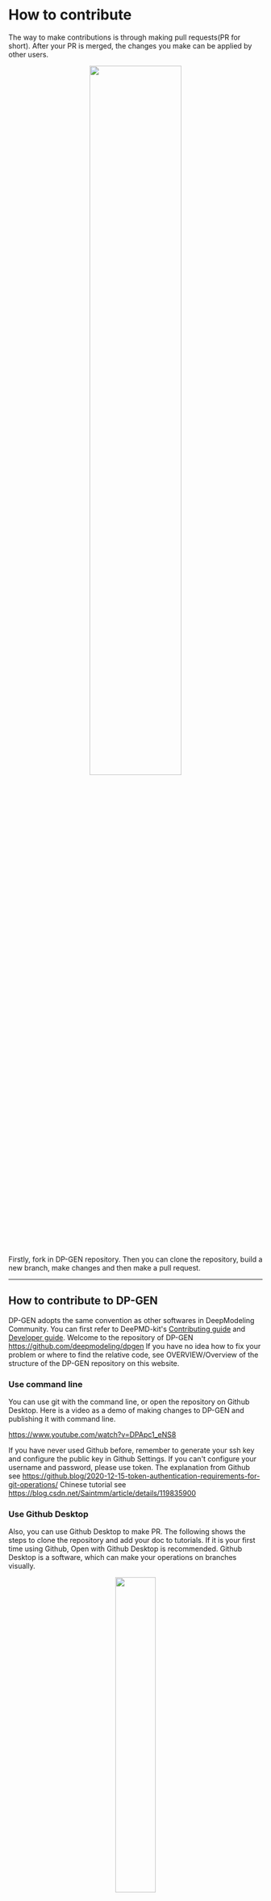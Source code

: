 # How to contribute

The way to make contributions is through making pull requests(PR for short). After your PR is merged, the changes you make can be applied by other users.

<div align=center><href="https://sm.ms/image/qt1MWOfYbQzKGJC" target="_blank"><img src="https://s2.loli.net/2022/08/16/qt1MWOfYbQzKGJC.png" width="60%"></div>

Firstly, fork in DP-GEN repository. Then you can clone the repository, build a new branch, make changes and then make a pull request.

---

## How to contribute to DP-GEN
DP-GEN adopts the same convention as other softwares in DeepModeling Community. 
You can first refer to DeePMD-kit's
[Contributing guide](https://github.com/deepmodeling/deepmd-kit/edit/devel/CONTRIBUTING.md)
and [Developer guide](https://github.com/deepmodeling/deepmd-kit/edit/devel/doc/development/index.md).
Welcome to the repository of DP-GEN https://github.com/deepmodeling/dpgen
If you have no idea how to fix your problem or where to find the relative code, see OVERVIEW/Overview of the structure of the DP-GEN repository on this website.
  
### Use command line
You can use git with the command line, or open the repository on Github Desktop. Here is a video as a demo of making changes to DP-GEN and publishing it with command line.

https://www.youtube.com/watch?v=DPApc1_eNS8
  
If you have never used Github before, remember to generate your ssh key and configure the public key in Github Settings.
If you can't configure your username and password, please use token. 
The explanation from Github see https://github.blog/2020-12-15-token-authentication-requirements-for-git-operations/
Chinese tutorial see https://blog.csdn.net/Saintmm/article/details/119835900

### Use Github Desktop
Also, you can use Github Desktop to make PR.
The following shows the steps to clone the repository and add your doc to tutorials. If it is your first time using Github, Open with Github Desktop is recommended. Github Desktop is a software, which can make your operations on branches visually.

<div align=center><href="https://sm.ms/image/ShdQXosaRM51Jqv" target="_blank"><img src="https://s2.loli.net/2022/08/16/ShdQXosaRM51Jqv.png" width="40%"></div>


After you clone it to your PC, you can open it with Github Desktop.

<div align=center><href="https://sm.ms/image/NMApYxjaqS4DGEz" target="_blank"><img src="https://s2.loli.net/2022/08/16/NMApYxjaqS4DGEz.png" width="40%"></div>

Firstly, create your new branch based on devel branch.

<div align=center><href="https://sm.ms/image/3Eqm162oQ8Lcg9P" target="_blank"><img src="https://s2.loli.net/2022/08/16/3Eqm162oQ8Lcg9P.png" width="40%"></div>

Secondly, add your doc to the certain directory in your local repository, and add its name into index. 

For example, see https://github.com/deepmodeling/tutorials/pull/43. 
Remember to add the filename of your doc into index! 

This is a case of failed contribution https://github.com/deepmodeling/tutorials/pull/49. 
Without being listed in index, the document will not be shown on the website.

(And here is how it has been fixed https://github.com/deepmodeling/tutorials/pull/50. ) 

Thirdly, select the changes that you what to push, and commit to it. Press "Publish branch" to push your origin repository to the remote branch.

<div align=center><href="https://sm.ms/image/3dyQAKplTnR2tX6" target="_blank"><img src="https://s2.loli.net/2022/08/16/3dyQAKplTnR2tX6.png" width="40%"></div>

Finally, you can check it on github and make a pull request. Press "Compare & pull request" to make a PR.

(Note: please commit pr to the devel branch)    

<div align=center><href="https://sm.ms/image/Uj9m6zGtXRh1L3a" target="_blank"><img src="https://s2.loli.net/2022/08/16/Uj9m6zGtXRh1L3a.png" width="80%"></div>

## How to contribute to DP-GEN tutorials and documents
The documents of DP-GEN https://github.com/deepmodeling/dpgen/tree/master/doc
- If you want to add the documentation of a toy model, simply put your file in the directory doc/toymodels/ and push;
- If you want to add a new directory for a new category of instructions, make a new directory and add it in doc/index.rst.

Tutorials repository: https://github.com/deepmodeling/tutorials
The structure of tutorials and the preparation before writing a document see https://tutorials.deepmodeling.com/en/devel/Resources/writingTips.html#

The latest page of DP-GEN Docs

<div align=center><href="https://sm.ms/image/zEPKuj3TdaHI57b" target="_blank"><img src="https://s2.loli.net/2022/08/16/zEPKuj3TdaHI57b.png" width="60%"></div>

### Examples of contributions
Example 1(a merged one): https://github.com/deepmodeling/dpgen/pull/758
Example 2(a simple one for beginner): https://github.com/deepmodeling/dpgen/pull/844
### 1. Push your doc

<div align=center><href="https://sm.ms/image/T4Zb8uiDXGeyYvc" target="_blank"><img src="https://s2.loli.net/2022/08/16/T4Zb8uiDXGeyYvc.png" width="60%"></div>

### 2. Add the directory in index.rst

<div align=center><href="https://sm.ms/image/q3iKvzQ8oRmfVLt" target="_blank"><img src="https://s2.loli.net/2022/08/16/q3iKvzQ8oRmfVLt.png" width="60%"></div>

### 3. Build and check it

As mentioned in "How to build the website to check if the modification works".

### 4. Make pull request to dpgen

https://github.com/deepmodeling/dpgen/pulls

### How to build the website to check if it works

1. Fork https://github.com/deepmodeling/dpgen
2. Create account on readthedocs
readthedocs.org
https://readthedocs.org/
3. Import https://github.com/<your-github-username>/dpgen.git 
Remember to set Project homepage as https://github.com/<your-github-username>/dpgen , and set the Default branch as the one you do modification in Advanced Settings.

<div align=center><href="https://sm.ms/image/4cVRb7ytT1h5l9n" target="_blank"><img src="https://s2.loli.net/2022/08/16/4cVRb7ytT1h5l9n.png" width="60%"></div>

(“doc_overview” is just an example, please change it into your branch's name.)

4. Build Version 

<div align=center><href="https://sm.ms/image/CsJ7S5xeTYh9EWp" target="_blank"><img src="https://s2.loli.net/2022/08/16/CsJ7S5xeTYh9EWp.png" width="60%"></div>

---
After successfully making a PR, developers will check it and give comments. It will be merged after everything done. Then CONGRATULATIONS! You become a first-time contributor to DP-GEN!  
